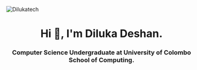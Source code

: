 <p align="left"> <img src="https://komarev.com/ghpvc/?username=Dilukatech&label=Profile%20views&color=0e75b6&style=flat" alt="Dilukatech" /> </p>
<h1 align="center">Hi 👋, I'm Diluka Deshan.</h1>
<h3 align="center">Computer Science Undergraduate at University of Colombo School of Computing.</h3>


<!--
**Dilukatech/Dilukatech** is a ✨ _special_ ✨ repository because its `README.md` (this file) appears on your GitHub profile.

Here are some ideas to get you started:

- 🔭 I’m currently working on ...
- 🌱 I’m currently learning ...
- 👯 I’m looking to collaborate on ...
- 🤔 I’m looking for help with ...
- 💬 Ask me about ...
- 📫 How to reach me: ...
- 😄 Pronouns: ...
- ⚡ Fun fact: ...
-->
